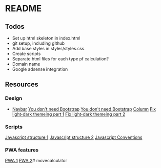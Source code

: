 # README

## Todos
* Set up html skeleton in index.html
* git setup, including github
* Add base styles in styles/styles.css
* Create scripts
* Separate html files for each type pf calculation?
* Domain name
* Google adsense integration


## Resources
### Design
* [Navbar]()
[You don't need Bootstrap](https://davidhartsough.com/you-dont-need-bootstrap/)
[You don't need Bootstrap](https://github.com/davidhartsough/you-dont-need-bootstrap)
[Column](https://developer.mozilla.org/en-US/docs/Web/CSS/Layout_cookbook/Column_layouts)
[Fix light-dark themeing part 1](https://developer.mozilla.org/en-US/docs/Web/CSS/color_value/light-dark)
[Fix light-dark themeing part 2](https://developer.mozilla.org/en-US/docs/Web/CSS/@media/prefers-color-scheme)


### Scripts
[Javascript structure 1](https://gomakethings.com/how-i-structure-my-javascript-projects-in-2022/)
[Javascript structure 2](https://www.taniarascia.com/javascript-mvc-todo-app/)
[Javascript Conventions](https://developer.mozilla.org/en-US/docs/MDN/Writing_guidelines/Code_style_guide/JavaScript)

### PWA features
[PWA 1](https://developer.mozilla.org/en-US/docs/Web/Progressive_web_apps)
[PWA 2](https://developer.mozilla.org/en-US/docs/Web/Progressive_web_apps/Tutorials)# movecalculator
